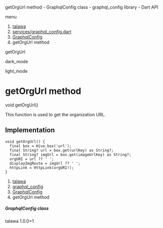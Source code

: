 




getOrgUrl method - GraphqlConfig class - graphql\_config library - Dart API







menu

1. [talawa](../../index.html)
2. [services/graphql\_config.dart](../../services_graphql_config/services_graphql_config-library.html)
3. [GraphqlConfig](../../services_graphql_config/GraphqlConfig-class.html)
4. getOrgUrl method

getOrgUrl


dark\_mode

light\_mode




# getOrgUrl method


void
getOrgUrl()

This function is used to get the organization URL.


## Implementation

```
void getOrgUrl() {
  final box = Hive.box('url');
  final String? url = box.get(urlKey) as String?;
  final String? imgUrl = box.get(imageUrlKey) as String?;
  orgURI = url ?? ' ';
  displayImgRoute = imgUrl ?? ' ';
  httpLink = HttpLink(orgURI!);
}
```

 


1. [talawa](../../index.html)
2. [graphql\_config](../../services_graphql_config/services_graphql_config-library.html)
3. [GraphqlConfig](../../services_graphql_config/GraphqlConfig-class.html)
4. getOrgUrl method

##### GraphqlConfig class





talawa
1.0.0+1






